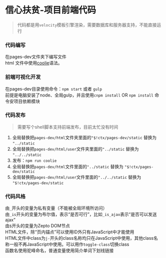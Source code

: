 # 信心扶贫-项目前端代码

> 代码都是用`velocity`模板引擎渲染，需要数据库和服务器支持，不能直接运行

### 代码编写

在pages-dev文件夹下编写文件  
html 文件中使用[coolie](https://coolie.ydr.me/document/coolie.config.js/)语法。

### 前端可视化开发

在pages-dev目录使用命令：`npm start` 或者 `gulp`  
前提是电脑安装了node、全局gulp，并且使用`cnpm install` OR `npm install` 命令安项目依赖模块

### 代码发布

> 需要写个shell脚本支持前端发布，目前太忙没有时间

1. 全局替换把`pages-dev/html`文件夹里面的`"$!ctx/pages-dev/static` 替换为 `"../static`
1. 全局替换把`pages-dev/html/user`文件夹里面的`"../static` 替换为 `"../../static`
1. 发布：`npm run coolie`
1. 全局替换把`pages-dev/html`文件里面的`"../static` 替换为 `"$!ctx/pages-dev/static`
1. 全局替换把`pages-dev/html/user`文件里面的`"../../static` 替换为 `"$!ctx/pages-dev/static`

### 代码风格

由`_`开头的变量为私有变量（不能被全局环境所访问）  
由`_is`开头的变量为布尔值，表示“是否可行”，比如`_is_ajax`表示“是否可以发送ajax”  
由`$`开头的变量为Zepto DOM节点  
HTML文件，除“页内锚点”可以使用ID外只有JavaScript中才能使用  
HTML文件中class为`j-`开头的class名称均只在JavaScript中使用，其他class名称一般不再JavaScript中使用。可以用作`toggle-class`切换class  
函数名使用驼峰命名，普通变量使用简介单词下划线链接
